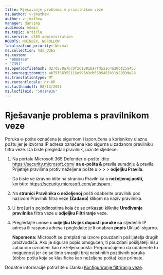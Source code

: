 ```yaml
---
title: Rješavanje problema s pravilnikom veze
ms.author: v-jmathew
author: v-jmathew
manager: dansimp
audience: Admin
ms.topic: article
ms.service: o365-administration
ROBOTS: NOINDEX, NOFOLLOW
localization_priority: Normal
ms.collection: Adm_O365
ms.custom:
- "9000760"
- "7391"
ms.openlocfilehash: d27d570a7bc0f2c1081ba7fd52264a20bf25a453
ms.sourcegitcommit: ab75f66355116e995b3cb5505465b31989339e28
ms.translationtype: MT
ms.contentlocale: hr-HR
ms.lasthandoff: 08/13/2021
ms.locfileid: "58314836"
---
```

# <a name="fix-connection-policy"></a>Rješavanje problema s pravilnikom veze

Poruka e-pošte označena je sigurnom i isporučena u korisnikov ulaznu poštu jer je izvorna IP adresa označena kao sigurna u zadanom pravilniku filtra veze. Da biste pregledali pravilnik, učinite sljedeće:

1. Na portalu Microsoft 365 Defender e-pošte idite <https://security.microsoft.com/> **na e-pošta &** pravila suradnje & pravila Prijetnje pravilima protiv neželjene pošte u \>  \>  \>  **odjeljku Pravila.**

   Da biste se izravno idite na stranicu Pravilnika o **neželjenoj pošti,** koristite <https://security.microsoft.com/antispam> .

2. Na **stranici Pravilnika o neželjenoj** pošti odaberite pravilnik pod nazivom Pravilnik filtra veze **(Zadano)** klikom na naziv pravilnika.

3. U brošuri s pojedinostima koja će se prikazati kliknite **Uređivanje pravilnika** filtra veze u **odjeljku Filtriranje** veze.

4. Pregledajte unose u **odjeljku Uvijek dopusti poruke sa** sljedećih IP adresa ili raspona adresa i pogledajte je li odabran **popis** Uključi sigurno.

   **Napomena:** Microsoft se pretplati na izvore pouzdanih pošiljatelja drugih proizvođača. Ako je siguran popis omogućen, ti pouzdani pošiljatelji nisu zabunom označeni kao neželjena pošta. Preporučujemo da odaberete tu mogućnost jer će se time smanjiti broj neistinitih pozitivnih poruka (dobra pošta koja se klasificira kao neželjena pošta) koje primate.

Dodatne informacije potražite u članku [Konfiguriranje filtriranja veze](https://docs.microsoft.com/microsoft-365/security/office-365-security/configure-the-connection-filter-policy).
